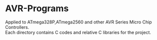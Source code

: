 # AVR-Programs
Applied to ATmega328P,ATmega2560 and other AVR Series Micro Chip Controllers.  
Each directory contains C codes and relative C libraries for the project.  
##
